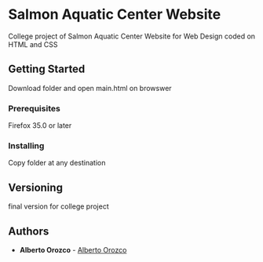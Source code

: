 # Salmon Aquatic Center Website

College project of Salmon Aquatic Center Website for Web Design coded  on HTML and CSS

## Getting Started
Download folder and open main.html on browswer

### Prerequisites

Firefox 35.0 or later

### Installing

Copy folder at any destination


## Versioning

final version for college project

## Authors

* **Alberto Orozco** - [Alberto Orozco](https://github.com/albertoorozco2)


